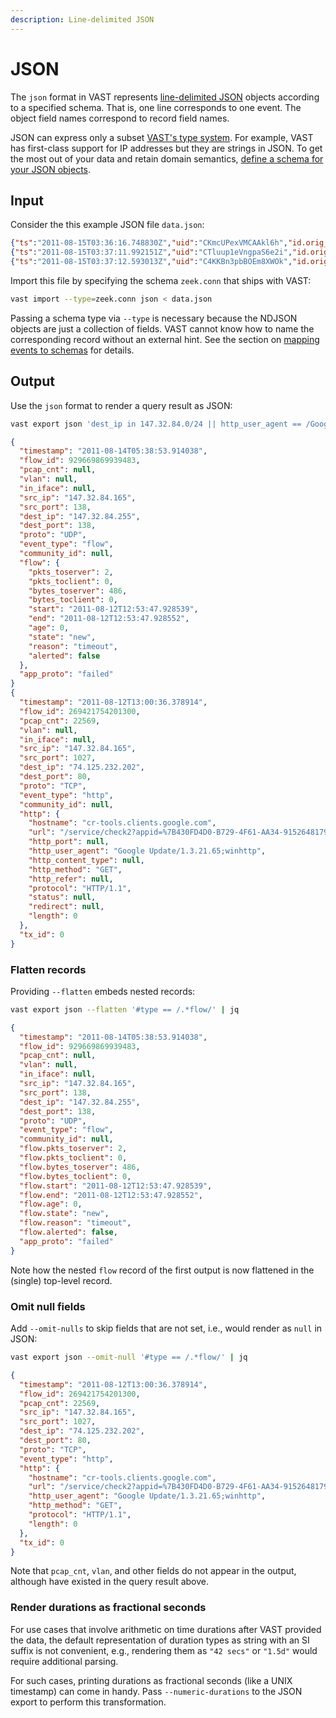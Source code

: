 ```yaml
---
description: Line-delimited JSON
---
```


# JSON

The `json` format in VAST represents [line-delimited
JSON](https://en.wikipedia.org/wiki/JSON_streaming#Line-delimited_JSON) objects
according to a specified schema. That is, one line corresponds to one event. The
object field names correspond to record field names.

JSON can express only a subset [VAST's type
system](/docs/understand/data-model/type-system). For example, VAST has
first-class support for IP addresses but they are strings in JSON. To get the
most out of your data and retain domain semantics, [define a schema for your
JSON objects](/docs/use/ingest#provide-a-schema-for-unknown-types).

## Input

Consider the this example JSON file `data.json`:

```json
{"ts":"2011-08-15T03:36:16.748830Z","uid":"CKmcUPexVMCAAkl6h","id.orig_h":"210.87.254.81","id.orig_p":3,"id.resp_h":"147.32.84.165","id.resp_p":1,"proto":"icmp","conn_state":"OTH","missed_bytes":0,"orig_pkts":1,"orig_ip_bytes":56,"resp_pkts":0,"resp_ip_bytes":0,"tunnel_parents":[]}
{"ts":"2011-08-15T03:37:11.992151Z","uid":"CTluup1eVngpaS6e2i","id.orig_h":"147.32.84.165","id.orig_p":3923,"id.resp_h":"218.108.143.87","id.resp_p":22,"proto":"tcp","duration":3.006088,"orig_bytes":0,"resp_bytes":0,"conn_state":"S0","missed_bytes":0,"history":"S","orig_pkts":4,"orig_ip_bytes":192,"resp_pkts":0,"resp_ip_bytes":0,"tunnel_parents":[]}
{"ts":"2011-08-15T03:37:12.593013Z","uid":"C4KKBn3pbBOEm8XWOk","id.orig_h":"147.32.84.165","id.orig_p":3924,"id.resp_h":"218.108.189.111","id.resp_p":22,"proto":"tcp","duration":3.005948,"orig_bytes":0,"resp_bytes":0,"conn_state":"S0","missed_bytes":0,"history":"S","orig_pkts":4,"orig_ip_bytes":192,"resp_pkts":0,"resp_ip_bytes":0,"tunnel_parents":[]}
```

Import this file by specifying the schema `zeek.conn` that ships with VAST:

```bash
vast import --type=zeek.conn json < data.json
```

Passing a schema type via `--type` is necessary because the NDJSON objects are
just a collection of fields. VAST cannot know how to name the corresponding
record without an external hint. See the section on [mapping events to
schemas](/docs/use/ingest#map-events-to-schemas) for details.

## Output

Use the `json` format to render a query result as JSON:

```bash
vast export json 'dest_ip in 147.32.84.0/24 || http_user_agent == /Google Update.*/' | jq
```

```json
{
  "timestamp": "2011-08-14T05:38:53.914038",
  "flow_id": 929669869939483,
  "pcap_cnt": null,
  "vlan": null,
  "in_iface": null,
  "src_ip": "147.32.84.165",
  "src_port": 138,
  "dest_ip": "147.32.84.255",
  "dest_port": 138,
  "proto": "UDP",
  "event_type": "flow",
  "community_id": null,
  "flow": {
    "pkts_toserver": 2,
    "pkts_toclient": 0,
    "bytes_toserver": 486,
    "bytes_toclient": 0,
    "start": "2011-08-12T12:53:47.928539",
    "end": "2011-08-12T12:53:47.928552",
    "age": 0,
    "state": "new",
    "reason": "timeout",
    "alerted": false
  },
  "app_proto": "failed"
}
{
  "timestamp": "2011-08-12T13:00:36.378914",
  "flow_id": 269421754201300,
  "pcap_cnt": 22569,
  "vlan": null,
  "in_iface": null,
  "src_ip": "147.32.84.165",
  "src_port": 1027,
  "dest_ip": "74.125.232.202",
  "dest_port": 80,
  "proto": "TCP",
  "event_type": "http",
  "community_id": null,
  "http": {
    "hostname": "cr-tools.clients.google.com",
    "url": "/service/check2?appid=%7B430FD4D0-B729-4F61-AA34-91526481799D%7D&appversion=1.3.21.65&applang=&machine=0&version=1.3.21.65&osversion=5.1&servicepack=Service%20Pack%202",
    "http_port": null,
    "http_user_agent": "Google Update/1.3.21.65;winhttp",
    "http_content_type": null,
    "http_method": "GET",
    "http_refer": null,
    "protocol": "HTTP/1.1",
    "status": null,
    "redirect": null,
    "length": 0
  },
  "tx_id": 0
}
```

### Flatten records

Providing `--flatten` embeds nested records:

```bash
vast export json --flatten '#type == /.*flow/' | jq
```

```json
{
  "timestamp": "2011-08-14T05:38:53.914038",
  "flow_id": 929669869939483,
  "pcap_cnt": null,
  "vlan": null,
  "in_iface": null,
  "src_ip": "147.32.84.165",
  "src_port": 138,
  "dest_ip": "147.32.84.255",
  "dest_port": 138,
  "proto": "UDP",
  "event_type": "flow",
  "community_id": null,
  "flow.pkts_toserver": 2,
  "flow.pkts_toclient": 0,
  "flow.bytes_toserver": 486,
  "flow.bytes_toclient": 0,
  "flow.start": "2011-08-12T12:53:47.928539",
  "flow.end": "2011-08-12T12:53:47.928552",
  "flow.age": 0,
  "flow.state": "new",
  "flow.reason": "timeout",
  "flow.alerted": false,
  "app_proto": "failed"
}
```

Note how the nested `flow` record of the first output is now flattened in the
(single) top-level record.

### Omit null fields

Add `--omit-nulls` to skip fields that are not set, i.e., would render as `null`
in JSON:

```bash
vast export json --omit-null '#type == /.*flow/' | jq
```

```json
{
  "timestamp": "2011-08-12T13:00:36.378914",
  "flow_id": 269421754201300,
  "pcap_cnt": 22569,
  "src_ip": "147.32.84.165",
  "src_port": 1027,
  "dest_ip": "74.125.232.202",
  "dest_port": 80,
  "proto": "TCP",
  "event_type": "http",
  "http": {
    "hostname": "cr-tools.clients.google.com",
    "url": "/service/check2?appid=%7B430FD4D0-B729-4F61-AA34-91526481799D%7D&appversion=1.3.21.65&applang=&machine=0&version=1.3.21.65&osversion=5.1&servicepack=Service%20Pack%202",
    "http_user_agent": "Google Update/1.3.21.65;winhttp",
    "http_method": "GET",
    "protocol": "HTTP/1.1",
    "length": 0
  },
  "tx_id": 0
}
```

Note that `pcap_cnt`, `vlan`, and other fields do not appear in the output,
although have existed in the query result above.

### Render durations as fractional seconds

For use cases that involve arithmetic on time durations after VAST provided the
data, the default representation of duration types as string with an SI suffix
is not convenient, e.g., rendering them as `"42 secs"` or `"1.5d"` would require
additional parsing.

For such cases, printing durations as fractional seconds (like a UNIX timestamp)
can come in handy. Pass `--numeric-durations` to the JSON export to perform this
transformation.
